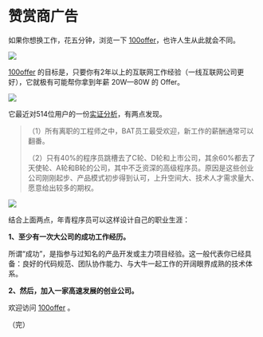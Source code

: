 # 赞赏商广告

如果你想换工作，花五分钟，浏览一下 [100offer](http://100offer.com/)，也许人生从此就会不同。 

![](http://www.ruanyifeng.com/blogimg/asset/2015/bg2015090122.jpg)

[100offer](http://100offer.com/)  的目标是，只要你有2年以上的互联网工作经验（一线互联网公司更好），它就极有可能帮你拿到年薪 20W—80W 的 Offer。

![](http://www.ruanyifeng.com/blogimg/asset/2015/bg2015090121.jpg)

它最近对514位用户的一份[实证分析](http://weibo.com/p/1001603877592657992602)，有两点发现。

> （1）所有离职的工程师之中，BAT员工最受欢迎，新工作的薪酬通常可以翻番。
> 
> （2）只有40%的程序员跳槽去了C轮、D轮和上市公司，其余60%都去了天使轮、A轮和B轮的公司，其中不乏资深的高级程序员。原因是这些创业公司刚刚起步、产品模式初步得到认可，上升空间大、技术人才需求量大、愿意给出较多的期权。

![](http://tc.sinaimg.cn/maxwidth.2048/tc.service.weibo.com/p/blog_100offer_b0_upaiyun_com/05ac5f607ecc4337acd415baf2c63b5e.jpg)

结合上面两点，年青程序员可以这样设计自己的职业生涯：

**1、至少有一次大公司的成功工作经历。**

所谓“成功”，是指参与过知名的产品开发或主力项目经验。这一般代表你已经具备：良好的代码规范、团队协作能力、与大牛一起工作的开阔眼界成熟的技术体系。

**2、然后，加入一家高速发展的创业公司。**

欢迎访问 [100offer](http://100offer.com/) 。

（完）
